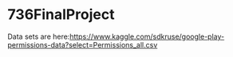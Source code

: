 # 736FinalProject
Data sets are here:https://www.kaggle.com/sdkruse/google-play-permissions-data?select=Permissions_all.csv
